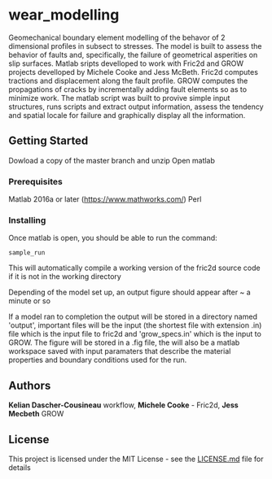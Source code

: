 # wear_modelling

Geomechanical boundary element modelling of the behavor of 2 dimensional profiles in subsect to stresses. The model is built to assess the behavior of faults and, specifically, the failure  of geometrical asperities on slip surfaces. Matlab sripts develloped to work with Fric2d and GROW projects develloped by Michele Cooke and Jess McBeth. Fric2d computes tractions and displacement along the fault profile. GROW computes the propagations of cracks by incrementally adding fault elements so as to minimize work. The matlab script was built to provive simple input structures, runs scripts and extract output information, assess the tendency and spatial locale for failure and graphically display all the information.

## Getting Started

Dowload a copy of the master branch and unzip
Open matlab

### Prerequisites

Matlab 2016a or later (https://www.mathworks.com/)
Perl

### Installing

Once matlab is open, you should be able to run the command:

```
sample_run
```
This will automatically compile a working version of the fric2d source code if it is not in the working directory

Depending of the model set up, an output figure should appear after ~ a minute or so

If a model ran to completion the output will be stored in a directory named 'output', important files will be the input (the shortest file with extension .in) file which is the input file to fric2d and 'grow_specs.in' which is the input to GROW. The figure will be stored in a .fig file, the will also be a matlab workspace saved with input paramaters that describe the material properties and boundary conditions used for the run. 

## Authors

**Kelian Dascher-Cousineau** workflow, **Michele Cooke** - Fric2d, **Jess Mecbeth** GROW

## License

This project is licensed under the MIT License - see the [LICENSE.md](LICENSE.md) file for details
